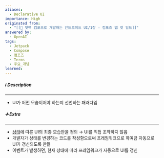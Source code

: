 ```yaml
---
aliases:
  - Declarative UI
importance: High
originated from:
  - "[[📘 젯팩 컴포즈로 개발하는 안드로이드 UI/1장 - 컴포즈 앱 첫 빌드]]"
answered by:
  - OpenAI
tags:
  - Jetpack
  - Compose
  - 컴포즈
  - Terms
  - 주요_개념
learned:
---
```

##### ℹ️ Description
---
- UI가 어떤 모습이어야 하는지 선언하는 패러다임

##### ➕ Extra
---
- [상태](상태.md)에 따른 UI의 최종 모습만을 정의
  → UI를 직접 조작하지 않음
- 개발자가 상태를 변경하는 코드를 작성함으로써 프레임워크으로 하여금 자동으로 UI가 갱신되도록 만듦
- 이벤트가 발생하면, 현재 상태에 따라 프레임워크가 자동으로 UI를 갱신
